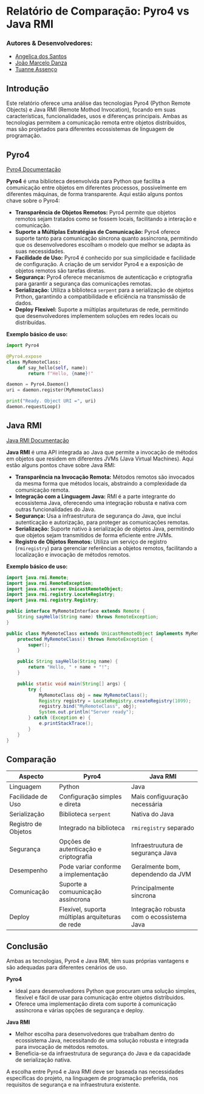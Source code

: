 # Relatório de Comparação: Pyro4 vs Java RMI

### Autores & Desenvolvedores:
- [Angelica dos Santos](https://github.com/angelcomp)
- [João Marcelo Danza](https://github.com/JoaoGandini)
- [Tuanne Assenço](https://github.com/devlower)


## **Introdução**
Este relatório oferece uma análise das tecnologias Pyro4 (Python Remote Objects) e Java RMI (Remote Mothod Invocation), focando em suas características, funcionalidades, usos e diferenças principais. Ambas as tecnologias permitem a comunicação remota entre objetos distribuídos, mas são projetados para diferentes ecossistemas de linguagem de programação.

## Pyro4

[Pyro4 Documentação](https://pyro4.readthedocs.io/en/stable/)

**Pyro4** é uma biblioteca desenvolvida para Python que facilita a comunicação entre objetos em diferentes processos, possivelmente em diferentes máquinas, de forma transparente. Aqui estão alguns pontos chave sobre o Pyro4:

- **Transparência de Objetos Remotos:** Pyro4 permite que objetos remotos sejam tratados como se fossem locais, facilitando a interação e comunicação.
- **Suporte a Múltiplas Estratégias de Comunicação:** Pyro4 oferece suporte tanto para comunicação síncrona quanto assíncrona, permitindo que os desenvolvedores escolham o modelo que melhor se adapta às suas necessidades.
- **Facilidade de Uso:** Pyro4 é conhecido por sua simplicidade e facilidade de configuração. A criação de um servidor Pyro4 e a exposição de objetos remotos são tarefas diretas.
- **Segurança:** Pyro4 oferece mecanismos de autenticação e criptografia para garantir a segurança das comunicações remotas.
- **Serialização:** Utiliza a biblioteca `serpent` para a serialização de objetos Prthon, garantindo a compatibilidade e eficiência na transmissão de dados.
- **Deploy Flexível:** Suporte a múltiplas arquiteturas de rede, permitindo que desenvolvedores implementem soluções em redes locais ou distribuídas.

**Exemplo básico de uso:**

```python
import Pyro4

@Pyro4.expose
class MyRemoteClass:
    def say_hello(self, name):
        return f"Hello, {name}!"

daemon = Pyro4.Daemon()
uri = daemon.register(MyRemoteClass)

print("Ready. Object URI =", uri)
daemon.requestLoop()
```

## Java RMI

[Java RMI Documentação](https://docs.oracle.com/javase/7/docs/technotes/guides/rmi/)

**Java RMI** é uma API integrada ao Java que permite a invocação de métodos em objetos que residem em diferentes JVMs (Java Virtual Machines). Aqui estão alguns pontos chave sobre Java RMI:

- **Transparência na Invocação Remota:** Métodos remotos são invocados da mesma forma que métodos locais, abstraindo a complexidade da comunicação remota.
- **Integração com a Linguagem Java:** RMI é a parte integrante do ecossistema Java, oferecendo uma integração robusta e nativa com outras funcionalidades do Java.
- **Segurança:** Usa a infraestrutura de segurança do Java, que inclui autenticação e autorização, para proteger as comunicações remotas.
- **Serialização:** Suporte nativo à serialização de objetos Java, permitindo que objetos sejam transmitidos de forma eficiente entre JVMs.
- **Registro de Objetos Remotos:** Utiliza um serviço de registro (`rmiregistry`) para gerenciar referências a objetos remotos, facilitando a localização e invocação de métodos remotos.

**Exemplo básico de uso:**

```java
import java.rmi.Remote;
import java.rmi.RemoteException;
import java.rmi.server.UnicastRemoteObject;
import java.rmi.registry.LocateRegistry;
import java.rmi.registry.Registry;

public interface MyRemoteInterface extends Remote {
    String sayHello(String name) throws RemoteException;
}

public class MyRemoteClass extends UnicastRemoteObject implements MyRemoteInterface {
    protected MyRemoteClass() throws RemoteException {
        super();
    }

    public String sayHello(String name) {
        return "Hello, " + name + "!";
    }

    public static void main(String[] args) {
        try {
            MyRemoteClass obj = new MyRemoteClass();
            Registry registry = LocateRegistry.createRegistry(1099);
            registry.bind("MyRemoteClass", obj);
            System.out.println("Server ready");
        } catch (Exception e) {
            e.printStackTrace();
        }
    }
}
```

## **Comparação**

| Aspecto | Pyro4 | Java RMI |
|---------|-------|----------|
| Linguagem | Python | Java |
| Facilidade de Uso | Configuração simples e direta | Mais configuuração necessária |
| Serialização | Biblioteca `serpent` | Nativa do Java |
| Registro de Objetos | Integrado na biblioteca | `rmiregistry` separado | 
| Segurança | Opções de autenticação e criptografia | Infraestruutura de segurança Java |
| Desempenho | Pode variar conforme a implementação | Geralmente bom, dependendo da JVM |
| Comunicação | Suporte a comuunicação assíncrona |  Principalmente síncrona |
| Deploy | Flexível, suporta múltiplas arquiteturas de rede | Integração robusta com o ecossistema Java |

## **Conclusão**

Ambas as tecnologias, Pyro4 e Java RMI, têm suas próprias vantagens e são adequadas para diferentes cenários de uso.

**Pyro4**
- Ideal para desenvolvedores Python que procuram uma solução simples, flexível e fácil de usar para comunicação entre objetos distribuidos.
- Oferece uma implementação direta com suporte à comunicação assíncrona e várias opções de segurança e deploy.

**Java RMI**
- Melhor escolha para desenvolvedores que trabalham dentro do ecossistema Java, necessitando de uma solução robusta e integrada para invocação de métodos remotos.
- Beneficia-se da infraestrutura de segurança do Java e da capacidade de serialização nativa.

A escolha entre Pyro4 e Java RMI deve ser baseada nas necessidades específicas do projeto, na linguagem de programação preferida, nos requisitos de segurança e na infraestrutura existente.
